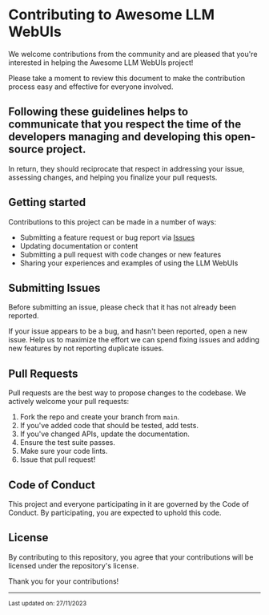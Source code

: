 # Contributing to Awesome LLM WebUIs

We welcome contributions from the community and are pleased that you're interested in helping the Awesome LLM WebUIs project!

Please take a moment to review this document to make the contribution process easy and effective for everyone involved.

## Following these guidelines helps to communicate that you respect the time of the developers managing and developing this open-source project.

In return, they should reciprocate that respect in addressing your issue, assessing changes, and helping you finalize your pull requests.

## Getting started

Contributions to this project can be made in a number of ways:

- Submitting a feature request or bug report via [Issues](https://github.com/JShollaj/Awesome-LLM-Web-UI/issues)
- Updating documentation or content
- Submitting a pull request with code changes or new features
- Sharing your experiences and examples of using the LLM WebUIs

## Submitting Issues

Before submitting an issue, please check that it has not already been reported.

If your issue appears to be a bug, and hasn't been reported, open a new issue. Help us to maximize the effort we can spend fixing issues and adding new features by not reporting duplicate issues.

## Pull Requests

Pull requests are the best way to propose changes to the codebase. We actively welcome your pull requests:

1. Fork the repo and create your branch from `main`.
2. If you've added code that should be tested, add tests.
3. If you've changed APIs, update the documentation.
4. Ensure the test suite passes.
5. Make sure your code lints.
6. Issue that pull request!

## Code of Conduct

This project and everyone participating in it are governed by the Code of Conduct. By participating, you are expected to uphold this code.

## License

By contributing to this repository, you agree that your contributions will be licensed under the repository's license.

Thank you for your contributions!

---

<small>Last updated on: 27/11/2023</small>
